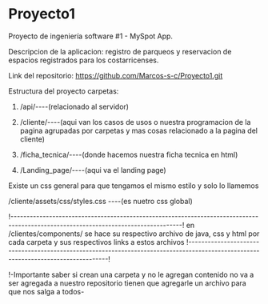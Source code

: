 # Proyecto1

Proyecto de ingeniería software #1 - MySpot App.

Descripcion de la aplicacion: registro de parqueos y reservacion de espacios registrados para los costarricenses.

Link del repositorio: https://github.com/Marcos-s-c/Proyecto1.git

Estructura del proyecto carpetas:

1. /api/----(relacionado al servidor)

1. /cliente/----(aqui van los casos de usos o nuestra programacion de la pagina agrupadas por carpetas y mas cosas relacionado a la pagina del cliente)

1. /ficha_tecnica/----(donde hacemos nuestra ficha tecnica en html)

1. /Landing_page/----(aqui va el landing page)

Existe un css general para que tengamos el mismo estilo y solo lo llamemos

/cliente/assets/css/styles.css ----(es nuetro css global)

!-----------------------------------------------------------------------------------------------------------------------------------!
en /clientes/components/ se hace su respectivo archivo de java, css y html por cada carpeta y sus respectivos links a estos archivos
!-----------------------------------------------------------------------------------------------------------------------------------!


!-Importante saber si crean una carpeta y no le agregan contenido no va a ser agregada a nuestro repositorio tienen que agregarle un archivo para que nos salga a todos-
